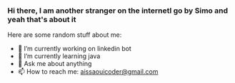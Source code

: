 ### Hi there, I am another stranger on the internetI go by Simo and yeah that's about it 


Here are some random stuff about me:

- 🔭 I’m currently working on linkedin bot
- 🌱 I’m currently learning java 
- 💬 Ask me about anything
- 📫 How to reach me: aissaouicoder@gmail.com

